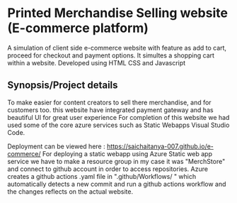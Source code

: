 # Printed Merchandise Selling website (E-commerce platform)
  A simulation of client side e-commerce website with feature as add to cart, proceed for checkout and payment options. It simultes a shopping cart within a website. Developed using HTML CSS and Javascript

 ## Synopsis/Project details
  To make easier for content creators to sell there merchandise, and for customers too. this website have integrated payment gateway and has beautiful UI for great user experience For completion of this website we had used some of the core azure services such as Static Webapps Visual Studio Code.

  Deployment can be viewed here : https://saichaitanya-007.github.io/e-commerce/
  For deploying a static webapp using Azure Static web app service we have to make a resource group in my case it was "MerchStore" and connect to github account in order to access repositories. Azure creates a github actions .yaml file in ".github/Workflows/ " which automatically detects a new commit and run a github actions workflow and the changes reflects on the actual website.

